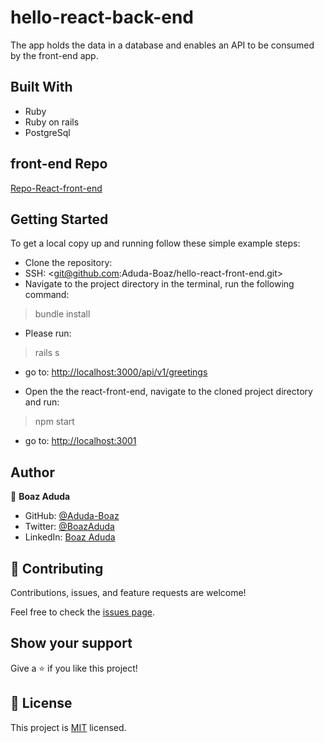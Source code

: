 # hello-react-back-end

The app holds the data in a database and enables an API to be consumed by the front-end app.

## Built With

- Ruby
- Ruby on rails
- PostgreSql

## front-end Repo

[Repo-React-front-end](https://github.com/Aduda-Boaz/hello-react-front-end)

## Getting Started

To get a local copy up and running follow these simple example steps:

- Clone the repository:
- SSH: <git@github.com:Aduda-Boaz/hello-react-front-end.git>
- Navigate to the project directory in the terminal, run the following command:

> bundle install

- Please run:

> rails s

- go to: <http://localhost:3000/api/v1/greetings>

- Open the the react-front-end, navigate to the cloned project directory and run:

> npm start

- go to: <http://localhost:3001>

## Author

👤 **Boaz Aduda**

- GitHub: [@Aduda-Boaz](https://github.com/Aduda-Boaz)
- Twitter: [@BoazAduda](https://twitter.com/BoazAduda)
- LinkedIn: [Boaz Aduda](https://www.linkedin.com/in/boaz-aduda/)

## 🤝 Contributing

Contributions, issues, and feature requests are welcome!

Feel free to check the [issues page](../../issues/).

## Show your support

Give a ⭐️ if you like this project!

## 📝 License

This project is [MIT](./MIT.md) licensed.
